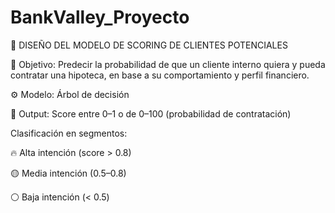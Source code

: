 # BankValley_Proyecto
🔢 DISEÑO DEL MODELO DE SCORING DE CLIENTES POTENCIALES

🎯 Objetivo:
Predecir la probabilidad de que un cliente interno quiera y pueda contratar una hipoteca, en base a su comportamiento y perfil financiero.

⚙️ Modelo: Árbol de decisión

🧪 Output:
Score entre 0–1 o de 0–100 (probabilidad de contratación)

Clasificación en segmentos:

🔥 Alta intención (score > 0.8)

🟡 Media intención (0.5–0.8)

⚪ Baja intención (< 0.5)



